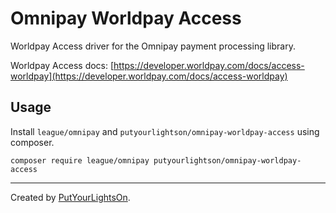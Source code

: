 # Omnipay Worldpay Access

Worldpay Access driver for the Omnipay payment processing library.

Worldpay Access docs: [https://developer.worldpay.com/docs/access-worldpay](https://developer.worldpay.com/docs/access-worldpay)

## Usage

Install `league/omnipay` and `putyourlightson/omnipay-worldpay-access` using composer.

```
composer require league/omnipay putyourlightson/omnipay-worldpay-access
```

---

Created by [PutYourLightsOn](https://putyourlightson.com/).
